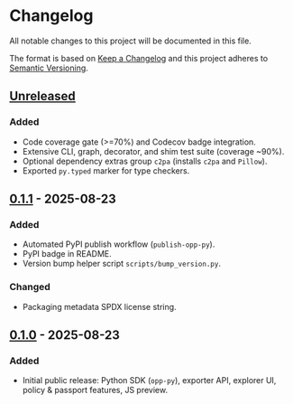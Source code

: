 # Changelog

All notable changes to this project will be documented in this file.

The format is based on [Keep a Changelog](https://keepachangelog.com/en/1.1.0/) and this project adheres to [Semantic Versioning](https://semver.org/spec/v2.0.0.html).

## [Unreleased]
### Added
- Code coverage gate (>=70%) and Codecov badge integration.
- Extensive CLI, graph, decorator, and shim test suite (coverage ~90%).
- Optional dependency extras group `c2pa` (installs `c2pa` and `Pillow`).
- Exported `py.typed` marker for type checkers.

## [0.1.1] - 2025-08-23
### Added
- Automated PyPI publish workflow (`publish-opp-py`).
- PyPI badge in README.
- Version bump helper script `scripts/bump_version.py`.
### Changed
- Packaging metadata SPDX license string.

## [0.1.0] - 2025-08-23
### Added
- Initial public release: Python SDK (`opp-py`), exporter API, explorer UI, policy & passport features, JS preview.

[Unreleased]: https://github.com/Maverick0351a/opp-provenance-passport/compare/opp-py-v0.1.1...HEAD
[0.1.1]: https://github.com/Maverick0351a/opp-provenance-passport/compare/opp-py-v0.1.0...opp-py-v0.1.1
[0.1.0]: https://github.com/Maverick0351a/opp-provenance-passport/tree/opp-py-v0.1.0
